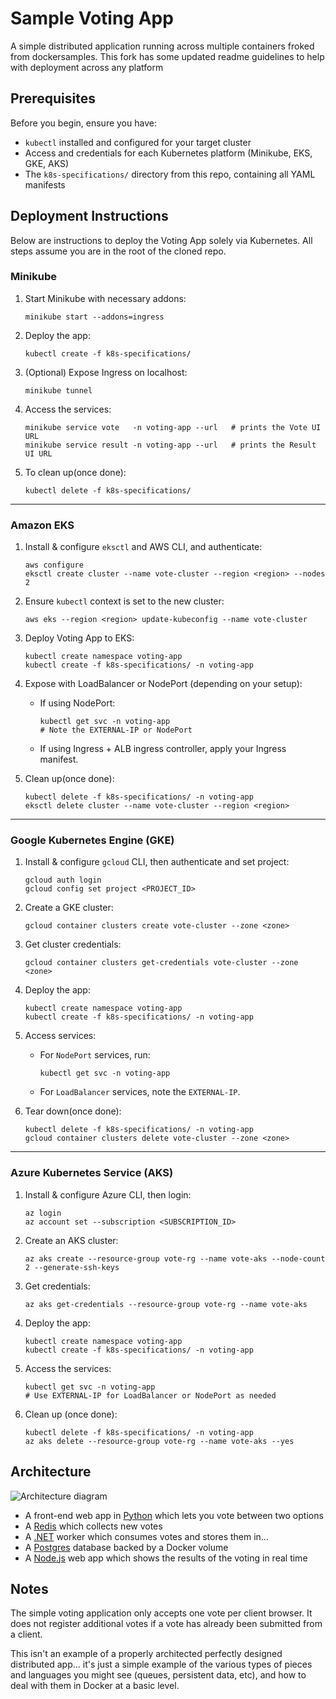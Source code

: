 # Sample Voting App

A simple distributed application running across multiple containers froked from dockersamples. This fork has some updated readme guidelines to help with deployment across any platform

## Prerequisites

Before you begin, ensure you have:
- `kubectl` installed and configured for your target cluster
- Access and credentials for each Kubernetes platform (Minikube, EKS, GKE, AKS)
- The `k8s-specifications/` directory from this repo, containing all YAML manifests

## Deployment Instructions

Below are instructions to deploy the Voting App solely via Kubernetes. All steps assume you are in the root of the cloned repo.

### Minikube

1. Start Minikube with necessary addons:
   ```shell
   minikube start --addons=ingress
   ```
2. Deploy the app:
   ```shell
   kubectl create -f k8s-specifications/
   ```
3. (Optional) Expose Ingress on localhost:
   ```shell
   minikube tunnel
   ```
4. Access the services:
   ```shell
   minikube service vote   -n voting-app --url   # prints the Vote UI URL
   minikube service result -n voting-app --url   # prints the Result UI URL
   ```
5. To clean up(once done):
   ```shell
   kubectl delete -f k8s-specifications/
   ```

---

### Amazon EKS

1. Install & configure `eksctl` and AWS CLI, and authenticate:
   ```shell
   aws configure
   eksctl create cluster --name vote-cluster --region <region> --nodes 2
   ```
2. Ensure `kubectl` context is set to the new cluster:
   ```shell
   aws eks --region <region> update-kubeconfig --name vote-cluster
   ```
3. Deploy Voting App to EKS:
   ```shell
   kubectl create namespace voting-app
   kubectl create -f k8s-specifications/ -n voting-app
   ```
4. Expose with LoadBalancer or NodePort (depending on your setup):
   - If using NodePort:
     ```shell
     kubectl get svc -n voting-app
     # Note the EXTERNAL-IP or NodePort
     ```
   - If using Ingress + ALB ingress controller, apply your Ingress manifest.

5. Clean up(once done):
   ```shell
   kubectl delete -f k8s-specifications/ -n voting-app
   eksctl delete cluster --name vote-cluster --region <region>
   ```

---

### Google Kubernetes Engine (GKE)

1. Install & configure `gcloud` CLI, then authenticate and set project:
   ```shell
   gcloud auth login
   gcloud config set project <PROJECT_ID>
   ```
2. Create a GKE cluster:
   ```shell
   gcloud container clusters create vote-cluster --zone <zone>
   ```
3. Get cluster credentials:
   ```shell
   gcloud container clusters get-credentials vote-cluster --zone <zone>
   ```
4. Deploy the app:
   ```shell
   kubectl create namespace voting-app
   kubectl create -f k8s-specifications/ -n voting-app
   ```
5. Access services:
   - For `NodePort` services, run:
     ```shell
     kubectl get svc -n voting-app
     ```
   - For `LoadBalancer` services, note the `EXTERNAL-IP`.

6. Tear down(once done):
   ```shell
   kubectl delete -f k8s-specifications/ -n voting-app
   gcloud container clusters delete vote-cluster --zone <zone>
   ```

---

### Azure Kubernetes Service (AKS)

1. Install & configure Azure CLI, then login:
   ```shell
   az login
   az account set --subscription <SUBSCRIPTION_ID>
   ```
2. Create an AKS cluster:
   ```shell
   az aks create --resource-group vote-rg --name vote-aks --node-count 2 --generate-ssh-keys
   ```
3. Get credentials:
   ```shell
   az aks get-credentials --resource-group vote-rg --name vote-aks
   ```
4. Deploy the app:
   ```shell
   kubectl create namespace voting-app
   kubectl create -f k8s-specifications/ -n voting-app
   ```
5. Access the services:
   ```shell
   kubectl get svc -n voting-app
   # Use EXTERNAL-IP for LoadBalancer or NodePort as needed
   ```
6. Clean up (once done):
   ```shell
   kubectl delete -f k8s-specifications/ -n voting-app
   az aks delete --resource-group vote-rg --name vote-aks --yes

## Architecture

![Architecture diagram](architecture.excalidraw.png)

* A front-end web app in [Python](/vote) which lets you vote between two options
* A [Redis](https://hub.docker.com/_/redis/) which collects new votes
* A [.NET](/worker/) worker which consumes votes and stores them in…
* A [Postgres](https://hub.docker.com/_/postgres/) database backed by a Docker volume
* A [Node.js](/result) web app which shows the results of the voting in real time

## Notes

The simple voting application only accepts one vote per client browser. It does not register additional votes if a vote has already been submitted from a client.

This isn't an example of a properly architected perfectly designed distributed app... it's just a simple
example of the various types of pieces and languages you might see (queues, persistent data, etc), and how to
deal with them in Docker at a basic level.
